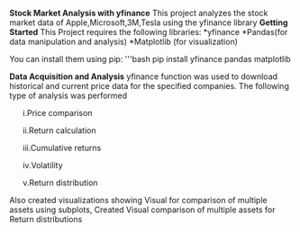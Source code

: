**Stock Market Analysis with yfinance**
This project analyzes the stock market data of Apple,Microsoft,3M,Tesla using the yfinance library
**Getting Started**
This Project requires the following libraries:
*yfinance
*Pandas(for data manipulation and analysis)
*Matplotlib (for visualization)

You can install them using pip:
'''bash
pip install yfinance pandas matplotlib

**Data Acquisition and Analysis**
yfinance function was used to download historical and current price data for the specified companies.
The following type of analysis was performed
<ul>i.Price comparison</ul>
<ul>ii.Return calculation</ul>
<ul>iii.Cumulative returns</ul>
<ul>iv.Volatility</ul>
<ul>v.Return distribution</ul>
Also created visualizations showing Visual for comparison of multiple assets using subplots, 
Created Visual comparison of multiple assets for Return distributions
